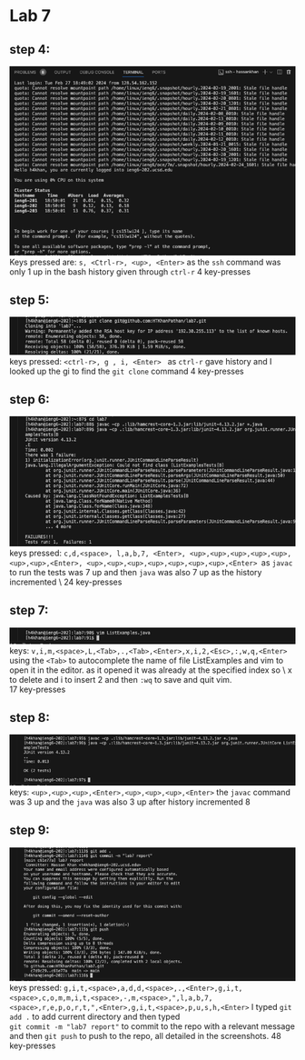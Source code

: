 # Lab 7 
## step 4:
![Image](https://github.com/HTKhanPathan/cse15l-lab-reports/blob/main/logging%20into%20ieng6.png?raw=true) \
Keys pressed are:  ` s, <Ctrl-r>, <up>, <Enter> ` as the `ssh` command was only 1 up in the bash history given through `ctrl-r`
4 key-presses
## step 5:
![Image](https://github.com/HTKhanPathan/cse15l-lab-reports/blob/main/git%20clone.png?raw=true) \
keys pressed: `<ctrl-r>, g , i, <Enter> ` as `ctrl-r` gave history and I looked up the gi to find the `git clone` command
4 key-presses
## step 6:
![Image](https://github.com/HTKhanPathan/cse15l-lab-reports/blob/main/step%206.png?raw=true) \
keys pressed: `c,d,<space>, l,a,b,7, <Enter>, <up>,<up>,<up>,<up>,<up>,<up>,<up>,<Enter>, <up>,<up>,<up>,<up>,<up>,<up>,<up>,<Enter> `as `javac` to run the tests was 7 up and then `java` was also 7 up as the history incremented \ 
24 key-presses
## step 7:
![Image](https://github.com/HTKhanPathan/cse15l-lab-reports/blob/main/step%207%20vim.png?raw=true) \
keys: `v,i,m,<space>,L,<Tab>,.,<Tab>,<Enter>,x,i,2,<Esc>,:,w,q,<Enter>` using the `<Tab>` to autocomplete the name of file ListExamples and vim to open it in the editor. as it opened it was already at the specified index so \ 
x to delete and i to insert 2 and then `:wq` to save and quit vim. \
17 key-presses
## step 8:
![Image](https://github.com/HTKhanPathan/cse15l-lab-reports/blob/main/step8.png?raw=true) \
keys: `<up>,<up>,<up>,<Enter>,<up>,<up>,<up>,<Enter>` the `javac` command was 3 up and the `java` was also 3 up after history incremented
8
## step 9:
![Image](https://github.com/HTKhanPathan/cse15l-lab-reports/blob/main/git%20step%209.png?raw=true) \
keys pressed: `g,i,t,<space>,a,d,d,<space>,.,<Enter>,g,i,t,<space>,c,o,m,m,i,t,<space>,-,m,<space>,",l,a,b,7,<space>,r,e,p,o,r,t,",<Enter>,g,i,t,<space>,p,u,s,h,<Enter>` I typed `git add .` to add current directory and then typed \
`git commit -m "lab7 report"` to commit to the repo with a relevant message and then `git push` to push to the repo, all detailed in the screenshots.
48 key-presses
